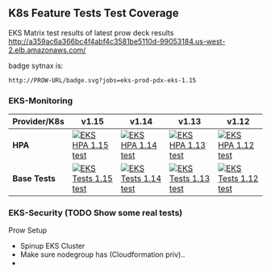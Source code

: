 


## K8s Feature Tests Test Coverage

EKS Matrix test results of latest prow deck results http://a359ac6a366bc4f4abf4c3581be5110d-99053184.us-west-2.elb.amazonaws.com/

badge sytnax is:

	http://PROW-URL/badge.svg?jobs=eks-prod-pdx-eks-1.15

### EKS-Monitoring

| Provider/K8s | v1.15 | v1.14 |  v1.13 |  v1.12 |
| ----------- | -----------| ----------- |----------- |----------- 
| **HPA** | [![EKS HPA 1.15 test](http://a359ac6a366bc4f4abf4c3581be5110d-99053184.us-west-2.elb.amazonaws.com/badge.svg?jobs=eks-prod-pdx-hpa-1.15)](http://a359ac6a366bc4f4abf4c3581be5110d-99053184.us-west-2.elb.amazonaws.com/badge.svg?jobs=eks-prod-pdx-hpa-1.15) | [![EKS HPA 1.14 test](http://a359ac6a366bc4f4abf4c3581be5110d-99053184.us-west-2.elb.amazonaws.com/badge.svg?jobs=eks-prod-pdx-hpa-1.14)](http://a359ac6a366bc4f4abf4c3581be5110d-99053184.us-west-2.elb.amazonaws.com/badge.svg?jobs=eks-prod-pdx-hpa-1.14) | [![EKS HPA 1.13 test](http://a359ac6a366bc4f4abf4c3581be5110d-99053184.us-west-2.elb.amazonaws.com/badge.svg?jobs=eks-prod-pdx-hpa-1.13)](http://a359ac6a366bc4f4abf4c3581be5110d-99053184.us-west-2.elb.amazonaws.com/badge.svg?jobs=eks-prod-pdx-hpa-1.13)| [![EKS HPA 1.12 test](http://a359ac6a366bc4f4abf4c3581be5110d-99053184.us-west-2.elb.amazonaws.com/badge.svg?jobs=eks-prod-pdx-hpa-1.12)](http://a359ac6a366bc4f4abf4c3581be5110d-99053184.us-west-2.elb.amazonaws.com/badge.svg?jobs=eks-prod-pdx-hpa-1.12)
| **Base Tests** | [![EKS Tests 1.15 test](http://a359ac6a366bc4f4abf4c3581be5110d-99053184.us-west-2.elb.amazonaws.com/badge.svg?jobs=eks-prod-pdx-eks-1.15)](http://a359ac6a366bc4f4abf4c3581be5110d-99053184.us-west-2.elb.amazonaws.com/badge.svg?jobs=eks-prod-pdx-eks-1.15) | [![EKS Tests 1.14 test](http://a359ac6a366bc4f4abf4c3581be5110d-99053184.us-west-2.elb.amazonaws.com/badge.svg?jobs=eks-prod-pdx-eks-1.14)](http://a359ac6a366bc4f4abf4c3581be5110d-99053184.us-west-2.elb.amazonaws.com/badge.svg?jobs=eks-prod-pdx-eks-1.14) | [![EKS Tests 1.13 test](http://a359ac6a366bc4f4abf4c3581be5110d-99053184.us-west-2.elb.amazonaws.com/badge.svg?jobs=eks-prod-pdx-eks-1.13)](http://a359ac6a366bc4f4abf4c3581be5110d-99053184.us-west-2.elb.amazonaws.com/badge.svg?jobs=eks-prod-pdx-eks-1.13)| [![EKS Tests 1.12 test](http://a359ac6a366bc4f4abf4c3581be5110d-99053184.us-west-2.elb.amazonaws.com/badge.svg?jobs=eks-prod-pdx-eks-1.12)](http://a359ac6a366bc4f4abf4c3581be5110d-99053184.us-west-2.elb.amazonaws.com/badge.svg?jobs=eks-prod-pdx-eks-1.12)



### EKS-Security (TODO Show some real tests)


Prow Setup
- Spinup EKS Cluster
- Make sure nodegroup has (Cloudformation priv)..
-
